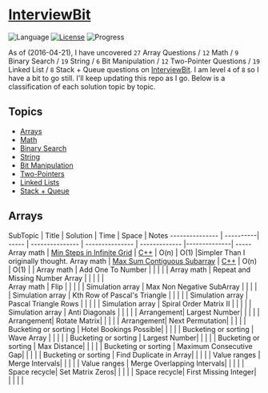 # [InterviewBit](https://www.interviewbit.com)
![Language](https://img.shields.io/badge/language-C++%2011-orange.svg)
[![License](https://img.shields.io/badge/license-GNU-blue.svg)](./LICENSE.md) ![Progress](https://img.shields.io/badge/progress-28%20%2F%20302-ff69b4.svg)

As of (2016-04-21), I have uncovered `27` Array Questions / `12` Math / `9` Binary Search / `19` String / `6` Bit Manipulation / `12` Two-Pointer Questions / `19` Linked List / `8` Stack + Queue  questions on [InterviewBit](https://www.interviewbit.com).  I am level `4` of `8` so I have a bit to go still.  I'll keep updating this repo as I go.  Below is a classification of each solution topic by topic.

## Topics 

* [Arrays](https://github.com/Alex-Keyes/InterviewBit#Arrays)
* [Math](https://github.com/Alex-Keyes/InterviewBit#math)
* [Binary Search](https://github.com/Alex-Keyes/InterviewBit#Binary-search)
* [String](https://github.com/Alex-Keyes/InterviewBit#String)
* [Bit Manipulation](https://github.com/Alex-Keyes/InterviewBit#Bit-Manipulation)
* [Two-Pointers](https://github.com/Alex-Keyes/InterviewBit#Two-Pointers)
* [Linked Lists](https://github.com/Alex-Keyes/InterviewBit#LinkedLists)
* [Stack + Queue](https://github.com/Alex-Keyes/InterviewBit#Stack+Queue)

## Arrays
SubTopic          | Title  | Solution       |  Time           | Space           | Notes
--------------- | ----------| ----- | --------------- | --------------- | ------------- |--------------| -----
Array math | [Min Steps in Infinite Grid](https://www.interviewbit.com/problems/min-steps-in-infinite-grid/) |	[C++](/C++/coverPoints.cpp) | O(n) | O(1) |Simpler Than I originally thought.
Array math | [Max Sum Contiguous Subarray](https://www.interviewbit.com/problems/max-sum-contiguous-subarray/) | [C++](/C++/maxSubArray.cpp) | O(n) | O(1) | |
Array math | Add One To Number | | | | |
Array math | Repeat and Missing Number Array | | | | |		
Array math | Flip | | | | |
Simulation array | Max Non Negative SubArray |  | | | |
Simulation array | Kth Row of Pascal's Triangle |  | | | | 
Simulation array | Pascal Triangle Rows |  | | | | 
Simulation array | Spiral Order Matrix II |  | | | | 
Simulation array | Anti Diagonals |  | | | | 
Arrangement| Largest Number|  | | | | 
Arrangement| Rotate Matrix|  | | | | 
Arrangement| Next Permutation|  | | | | 
Bucketing or sorting | Hotel Bookings Possible| | | | |
Bucketing or sorting | Wave Array | | | | |
Bucketing or sorting | Largest Number| | | | |
Bucketing or sorting | Max Distance| | | | |
Bucketing or sorting | Maximum Consecutive Gap| | | | |
Bucketing or sorting | Find Duplicate in Array| | | | |
Value ranges | Merge Intervals| | | | |
Value ranges | Merge Overlapping Intervals| | | | |
Space recycle| Set Matrix Zeros| | | | |
Space recycle| First Missing Integer| | | | |
